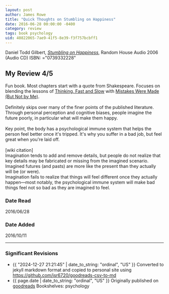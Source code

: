 ```yaml
---
layout: post
author: James Rowe
title: "Quick Thoughts on Stumbling on Happiness"
date: 2016-06-28 00:00:00 -0400
category: review
tags: book psychology
uid: 40822065-7ae9-41f5-8e39-f3f757bcbff1
---
```


Daniel Todd Gilbert, *[Stumbling on Happiness](https://www.goodreads.com/book/show/1535322)*,  Random House Audio 2006 (Audio CD) ISBN: ="0739332228"

## My Review 4/5

Fun book. Most chapters start with a quote from Shakespeare. Focuses on blending the lessons of [Thinking, Fast and Slow](https://www.goodreads.com/book/show/11468377) with [Mistakes Were Made (But Not by Me)](https://www.goodreads.com/book/show/522525).<br/><br/>Definitely skips over many of the finer points of the published literature. Through personal perception and cognitive biases, people imagine the future poorly, in particular what will make them happy.<br/><br/>Key point, the body has a psychological immune system that helps the person feel better once it's tripped. It's why you suffer in a bad job, but feel great when you're laid off.<br/><br/>[wiki citation]<br/>Imagination tends to add and remove details, but people do not realize that key details may be fabricated or missing from the imagined scenario.<br/>Imagined futures (and pasts) are more like the present than they actually will be (or were).<br/>Imagination fails to realize that things will feel different once they actually happen—most notably, the psychological immune system will make bad things feel not so bad as they are imagined to feel.

### Date Read
2016/06/28

### Date Added
2016/10/11

---

### Significant Revisions

- {{ "2024-12-27 21:21:45" | date_to_string: "ordinal", "US" }} Converted to jekyll markdown format and copied to personal site using <https://github.com/jsr6720/goodreads-csv-to-md>
- {{ page.date | date_to_string: "ordinal", "US" }} Originally published on [goodreads](https://www.goodreads.com) Bookshelves: psychology